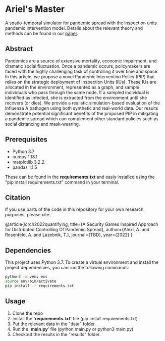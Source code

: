 # Ariel's Master
A spatio-temporal simulator for pandemic spread with the inspection units pandemic intervention model.
Details about the relevant theory and methods can be found in our [paper](add-here-later).

## Abstract 
Pandemics are a source of extensive mortality, economic impairment, and dramatic social fluctuation.
Once a pandemic occurs, policymakers are faced with the highly challenging task of controlling it over time and space. 
In this article, we propose a novel Pandemic Intervention Policy (PIP) that relies on the strategic deployment of Inspection Units (IUs). 
These IUs are allocated in the environment, represented as a graph, and sample individuals who pass through the same node. 
If a sampled individual is identified as infected, she is extracted from the environment until she recovers (or dies). 
We provide a realistic simulation-based evaluation of the Influenza A pathogen using both synthetic and real-world data. 
Our results demonstrate potential significant benefits of the proposed PIP in mitigating a pandemic spread which can complement other standard policies such as social distancing and mask-wearing.

## Prerequisites
- Python         3.7
- numpy          1.18.1
- matplotlib     3.2.2
- pandas         1.1.5

These can be found in the **requirements.txt** and easly installed using the "pip install requirements.txt" command in your terminal. 


## Citation

If you use parts of the code in this repository for your own research purposes, please cite:

@article{lorch2022quantifying,
	title={A Security Games Inspired Approach for Distributed Controlling Of Pandemic Spread},
	author={Alexi, A. and Rosenfeld, A. and Lazebnik, T.},
	journal={TBD},
	year={2022}
}

## Dependencies

This project uses Python 3.7.
To create a virtual environment and install the project dependencies, you can run the following commands:

```bash
python3 -m venv env
source env/bin/activate
pip install -r requirements.txt
```

## Usage 

1. Clone the repo
2. Install the '**requirements.txt**' file (pip install requirements.txt)
3. Put the relevant data in the "data" folder.
4. Run the '**main.py**' file (python main.py or python3 main.py)
5. Checkout the results in the "results" folder.
